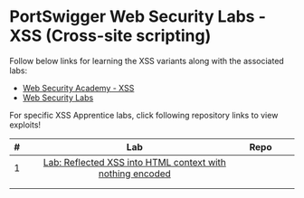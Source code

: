 # PortSwigger Web Security Labs - XSS (Cross-site scripting)

Follow below links for learning the XSS variants along with the associated labs:

- [Web Security Academy - XSS](https://portswigger.net/web-security/cross-site-scripting)
- [Web Security Labs](https://portswigger.net/web-security/all-labs)


For specific XSS Apprentice labs, click following repository links to view exploits!


| #  | Lab  | Repo  |   |   |
|:-:|:-:|:-:|---|---|
|  1 | [Lab: Reflected XSS into HTML context with nothing encoded](https://portswigger.net/web-security/cross-site-scripting/reflected/lab-html-context-nothing-encoded)  |   |   |   |
|   |   |   |   |   |
|   |   |   |   |   |